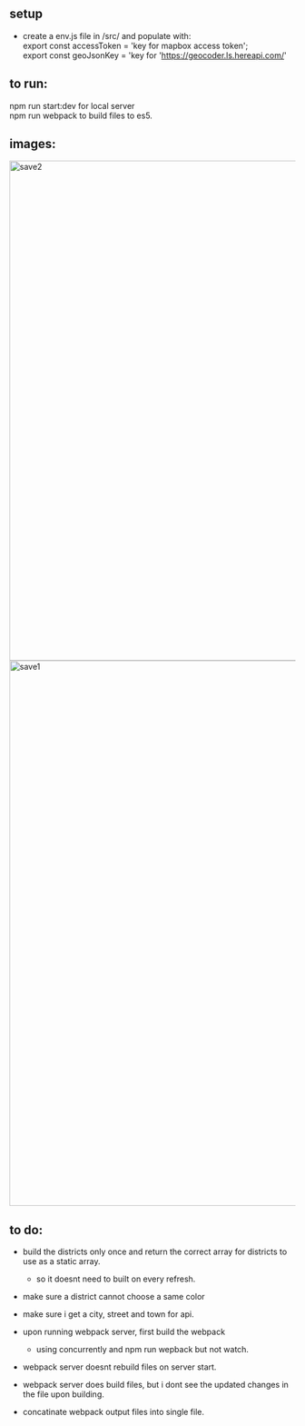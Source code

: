 
## setup
 * create a env.js file in /src/ and populate with: </br>
 export const accessToken = 'key for mapbox access token'; <br/>
 export const geoJsonKey  = 'key for 'https://geocoder.ls.hereapi.com/'

## to run:
  npm run start:dev for local server <br/>
  npm run webpack to build files to es5.

## images:
<img width="880" alt="save2" src="https://user-images.githubusercontent.com/46296577/73779682-00ed5e00-4785-11ea-8242-cbd5d098d5b9.PNG">
<img width="960" alt="save1" src="https://user-images.githubusercontent.com/46296577/73779683-0185f480-4785-11ea-9621-3fbbee152d31.PNG">


## to do:
- build the districts only once and return the correct array for districts to use as a static array.
    - so it doesnt need to built on every refresh.

- make sure a district cannot choose a same color

- make sure i get a city, street and town for api.

- upon running webpack server, first build the webpack

     - using concurrently and npm run wepback but not watch.

- webpack server doesnt rebuild files on server start.

- webpack server does build files, but i dont see the updated changes in the file upon building.

- concatinate webpack output files into single file.
